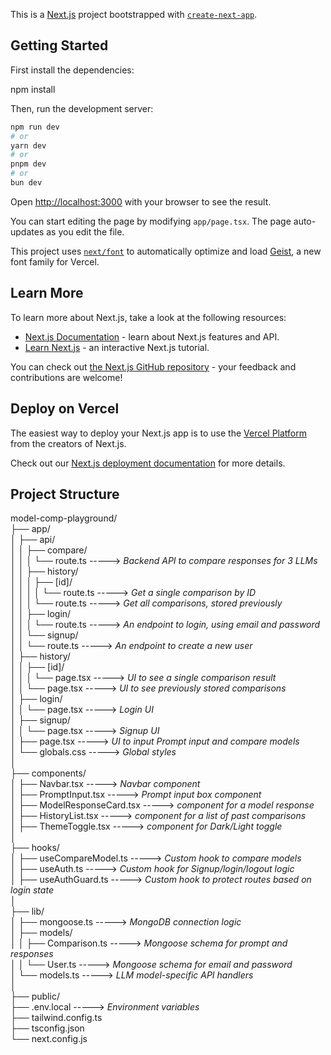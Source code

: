 This is a [Next.js](https://nextjs.org) project bootstrapped with [`create-next-app`](https://nextjs.org/docs/app/api-reference/cli/create-next-app).

## Getting Started

First install the dependencies:

npm install

Then, run the development server:

```bash
npm run dev
# or
yarn dev
# or
pnpm dev
# or
bun dev
```

Open [http://localhost:3000](http://localhost:3000) with your browser to see the result.

You can start editing the page by modifying `app/page.tsx`. The page auto-updates as you edit the file.

This project uses [`next/font`](https://nextjs.org/docs/app/building-your-application/optimizing/fonts) to automatically optimize and load [Geist](https://vercel.com/font), a new font family for Vercel.

## Learn More

To learn more about Next.js, take a look at the following resources:

- [Next.js Documentation](https://nextjs.org/docs) - learn about Next.js features and API.
- [Learn Next.js](https://nextjs.org/learn) - an interactive Next.js tutorial.

You can check out [the Next.js GitHub repository](https://github.com/vercel/next.js) - your feedback and contributions are welcome!

## Deploy on Vercel

The easiest way to deploy your Next.js app is to use the [Vercel Platform](https://vercel.com/new?utm_medium=default-template&filter=next.js&utm_source=create-next-app&utm_campaign=create-next-app-readme) from the creators of Next.js.

Check out our [Next.js deployment documentation](https://nextjs.org/docs/app/building-your-application/deploying) for more details.

## Project Structure

model-comp-playground/     
├── app/      
│ ├── api/     
│ │ ├── compare/     
│ │ │ └── route.ts          ----->         *Backend API to compare responses for 3 LLMs*     
│ │ ├── history/     
│ │ │ ├── [id]/     
│ │ │ │ └── route.ts          ----->         *Get a single comparison by ID*     
│ │ │ └── route.ts          ----->         *Get all comparisons, stored previously*     
│ │ ├── login/     
│ │ │ └── route.ts          ----->         *An endpoint to login, using email and password*     
│ │ └── signup/     
│ │ └── route.ts          ----->         *An endpoint to create a new user*     
│ ├── history/     
│ │ ├── [id]/     
│ │ │ └── page.tsx          ----->         *UI to see a single comparison result*     
│ │ └── page.tsx          ----->         *UI to see previously stored comparisons*     
│ ├── login/     
│ │ └── page.tsx          ----->         *Login UI*     
│ ├── signup/     
│ │ └── page.tsx          ----->         *Signup UI*     
│ ├── page.tsx          ----->         *UI to input Prompt input and compare models*     
│ └── globals.css          ----->         *Global styles*     
│     
├── components/     
│ ├── Navbar.tsx          ----->         *Navbar component*     
│ ├── PromptInput.tsx          ----->         *Prompt input box component*     
│ ├── ModelResponseCard.tsx          ----->         *component for a model response*     
│ ├── HistoryList.tsx          ----->         *component for a list of past comparisons*     
│ ├── ThemeToggle.tsx          ----->         *component for Dark/Light toggle*     
│     
├── hooks/     
│ ├── useCompareModel.ts          ----->         *Custom hook to compare models*     
│ ├── useAuth.ts          ----->         *Custom hook for Signup/login/logout logic*     
│ ├── useAuthGuard.ts          ----->         *Custom hook to protect routes based on login state*     
│     
├── lib/     
│ ├── mongoose.ts          ----->         *MongoDB connection logic*     
│ ├── models/     
│ │ ├── Comparison.ts          ----->         *Mongoose schema for prompt and responses*     
│ │ └── User.ts          ----->         *Mongoose schema for email and password*     
│ └── models.ts          ----->         *LLM model-specific API handlers*     
│     
├── public/       
├── .env.local          ----->         *Environment variables*     
├── tailwind.config.ts       
├── tsconfig.json       
└── next.config.js     
